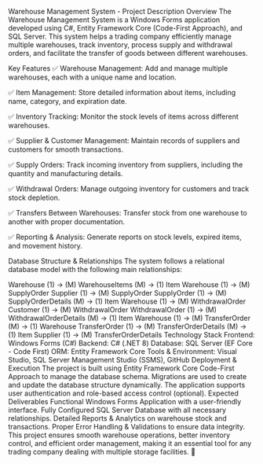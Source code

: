 Warehouse Management System - Project Description
Overview
The Warehouse Management System is a Windows Forms application developed using C#, Entity Framework Core (Code-First Approach), and SQL Server. This system helps a trading company efficiently manage multiple warehouses, track inventory, process supply and withdrawal orders, and facilitate the transfer of goods between different warehouses.

Key Features
✅ Warehouse Management: Add and manage multiple warehouses, each with a unique name and location.

✅ Item Management: Store detailed information about items, including name, category, and expiration date.

✅ Inventory Tracking: Monitor the stock levels of items across different warehouses.

✅ Supplier & Customer Management: Maintain records of suppliers and customers for smooth transactions.

✅ Supply Orders: Track incoming inventory from suppliers, including the quantity and manufacturing details.

✅ Withdrawal Orders: Manage outgoing inventory for customers and track stock depletion.

✅ Transfers Between Warehouses: Transfer stock from one warehouse to another with proper documentation.

✅ Reporting & Analysis: Generate reports on stock levels, expired items, and movement history.

Database Structure & Relationships
The system follows a relational database model with the following main relationships:

Warehouse (1) → (M) WarehouseItems (M) → (1) Item
Warehouse (1) → (M) SupplyOrder
Supplier (1) → (M) SupplyOrder
SupplyOrder (1) → (M) SupplyOrderDetails (M) → (1) Item
Warehouse (1) → (M) WithdrawalOrder
Customer (1) → (M) WithdrawalOrder
WithdrawalOrder (1) → (M) WithdrawalOrderDetails (M) → (1) Item
Warehouse (1) → (M) TransferOrder (M) → (1) Warehouse
TransferOrder (1) → (M) TransferOrderDetails (M) → (1) Item
Supplier (1) → (M) TransferOrderDetails
Technology Stack
Frontend: Windows Forms (C#)
Backend: C# (.NET 8)
Database: SQL Server (EF Core - Code First)
ORM: Entity Framework Core
Tools & Environment: Visual Studio, SQL Server Management Studio (SSMS), GitHub
Deployment & Execution
The project is built using Entity Framework Core Code-First Approach to manage the database schema.
Migrations are used to create and update the database structure dynamically.
The application supports user authentication and role-based access control (optional).
Expected Deliverables
Functional Windows Forms Application with a user-friendly interface.
Fully Configured SQL Server Database with all necessary relationships.
Detailed Reports & Analytics on warehouse stock and transactions.
Proper Error Handling & Validations to ensure data integrity.
This project ensures smooth warehouse operations, better inventory control, and efficient order management, making it an essential tool for any trading company dealing with multiple storage facilities. 🚀
